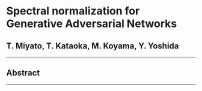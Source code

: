 # Spectral normalization for Generative Adversarial Networks

## T. Miyato, T. Kataoka, M. Koyama, Y. Yoshida



---



## Abstract



---
